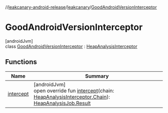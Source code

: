 //[leakcanary-android-release](../../../index.md)/[leakcanary](../index.md)/[GoodAndroidVersionInterceptor](index.md)

# GoodAndroidVersionInterceptor

[androidJvm]\
class [GoodAndroidVersionInterceptor](index.md) : [HeapAnalysisInterceptor](../-heap-analysis-interceptor/index.md)

## Functions

| Name | Summary |
|---|---|
| [intercept](intercept.md) | [androidJvm]<br>open override fun [intercept](intercept.md)(chain: [HeapAnalysisInterceptor.Chain](../-heap-analysis-interceptor/-chain/index.md)): [HeapAnalysisJob.Result](../-heap-analysis-job/-result/index.md) |

